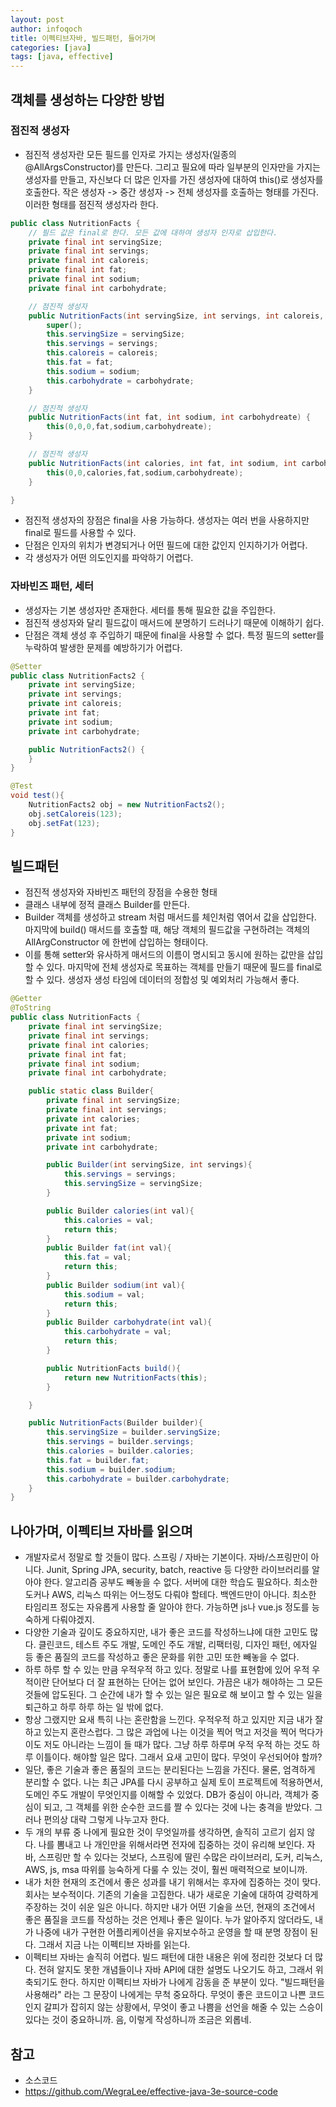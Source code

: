 ```yaml
---
layout: post
author: infoqoch
title: 이펙티브자바, 빌드패턴, 들어가며
categories: [java]
tags: [java, effective]
---
```


## 객체를 생성하는 다양한 방법
### 점진적 생성자
- 점진적 생성자란 모든 필드를 인자로 가지는 생성자(일종의 @AllArgsConstructor)를 만든다. 그리고 필요에 따라 일부분의 인자만을 가지는 생성자를 만들고, 자신보다 더 많은 인자를 가진 생성자에 대하여 this()로 생성자를 호출한다. 작은 생성자 -> 중간 생성자 -> 전체 생성자를 호출하는 형태를 가진다. 이러한 형태를 점진적 생성자라 한다.

```java
public class NutritionFacts {
    // 필드 값은 final로 한다. 모든 값에 대하여 생성자 인자로 삽입한다.
	private final int servingSize;
	private final int servings;
	private final int caloreis;
	private final int fat;
	private final int sodium;
	private final int carbohydrate;

	// 점진적 생성자
	public NutritionFacts(int servingSize, int servings, int caloreis, int fat, int sodium, int carbohydrate) {
		super();
		this.servingSize = servingSize;
		this.servings = servings;
		this.caloreis = caloreis;
		this.fat = fat;
		this.sodium = sodium;
		this.carbohydrate = carbohydrate;
	}

    // 점진적 생성자
	public NutritionFacts(int fat, int sodium, int carbohydreate) {
		this(0,0,0,fat,sodium,carbohydreate);
	}

    // 점진적 생성자
	public NutritionFacts(int calories, int fat, int sodium, int carbohydreate) {
		this(0,0,calories,fat,sodium,carbohydreate);
	}

}
```

- 점진적 생성자의 장점은 final을 사용 가능하다. 생성자는 여러 번을 사용하지만 final로 필드를 사용할 수 있다.
- 단점은 인자의 위치가 변경되거나 어떤 필드에 대한 값인지 인지하기가 어렵다. 
- 각 생성자가 어떤 의도인지를 파악하기 어렵다.

### 자바빈즈 패턴, 세터
- 생성자는 기본 생성자만 존재한다. 세터를 통해 필요한 값을 주입한다.
- 점진적 생성자와 달리 필드값이 매서드에 분명하기 드러나기 때문에 이해하기 쉽다.
- 단점은 객체 생성 후 주입하기 때문에 final을 사용할 수 없다. 특정 필드의 setter를 누락하여 발생한 문제를 예방하기가 어렵다. 

```java
@Setter
public class NutritionFacts2 {
	private int servingSize;
	private int servings;
	private int caloreis;
	private int fat;
	private int sodium;
	private int carbohydrate;

	public NutritionFacts2() {
	}
}
```

```java
@Test
void test(){
    NutritionFacts2 obj = new NutritionFacts2();
    obj.setCaloreis(123);
    obj.setFat(123);
}
```

## 빌드패턴
- 점진적 생성자와 자바빈즈 패턴의 장점을 수용한 형태
- 클래스 내부에 정적 클래스 Builder를 만든다.
- Builder 객체를 생성하고 stream 처럼 매서드를 체인처럼 엮어서 값을 삽입한다. 마지막에 build() 매서드를 호출할 때, 해당 객체의 필드값을 구현하려는 객체의 AllArgConstructor 에 한번에 삽입하는 형태이다. 
- 이를 통해 setter와 유사하게 매서드의 이름이 명시되고 동시에 원하는 값만을 삽입할 수 있다. 마지막에 전체 생성자로 목표하는 객체를 만들기 때문에 필드를 final로 할 수 있다. 생성자 생성 타임에 데이터의 정합성 및 예외처리 가능해서 좋다.

```java
@Getter
@ToString
public class NutritionFacts {
    private final int servingSize;
    private final int servings;
    private final int calories;
    private final int fat;
    private final int sodium;
    private final int carbohydrate;

    public static class Builder{
        private final int servingSize;
        private final int servings;
        private int calories;
        private int fat;
        private int sodium;
        private int carbohydrate;

        public Builder(int servingSize, int servings){
            this.servings = servings;
            this.servingSize = servingSize;
        }

        public Builder calories(int val){
            this.calories = val;
            return this;
        }
        public Builder fat(int val){
            this.fat = val;
            return this;
        }
        public Builder sodium(int val){
            this.sodium = val;
            return this;
        }
        public Builder carbohydrate(int val){
            this.carbohydrate = val;
            return this;
        }

        public NutritionFacts build(){
            return new NutritionFacts(this);
        }

    }

    public NutritionFacts(Builder builder){
        this.servingSize = builder.servingSize;
        this.servings = builder.servings;
        this.calories = builder.calories;
        this.fat = builder.fat;
        this.sodium = builder.sodium;
        this.carbohydrate = builder.carbohydrate;
    }
}
```



## 나아가며, 이펙티브 자바를 읽으며
- 개발자로서 정말로 할 것들이 많다. 스프링 / 자바는 기본이다. 자바/스프링만이 아니다. Junit, Spring JPA, security, batch, reactive 등 다양한 라이브러리를 알아야 한다. 알고리즘 공부도 빼놓을 수 없다. 서버에 대한 학습도 필요하다. 최소한 도커나 AWS, 리눅스 따위는 어느정도 다뤄야 할테다. 백엔드만이 아니다. 최소한 타임리프 정도는 자유롭게 사용할 줄 알아야 한다. 가능하면 js나 vue.js 정도를 능숙하게 다뤄야겠지.
- 다양한 기술과 깊이도 중요하지만, 내가 좋은 코드를 작성하느냐에 대한 고민도 많다. 클린코드, 테스트 주도 개발, 도메인 주도 개발, 리팩터링, 디자인 패턴, 에자일 등 좋은 품질의 코드를 작성하고 좋은 문화를 위한 고민 또한 빼놓을 수 없다. 
- 하루 하루 할 수 있는 만큼 우적우적 하고 있다. 정말로 나를 표현함에 있어 우적 우적이란 단어보다 더 잘 표현하는 단어는 없어 보인다. 가끔은 내가 해야하는 그 모든 것들에 압도된다. 그 순간에 내가 할 수 있는 일은 필요로 해 보이고 할 수 있는 일을 퇴근하고 하루 하루 하는 일 밖에 없다. 
- 항상 그랬지만 요새 특히 나는 혼란함을 느낀다. 우적우적 하고 있지만 지금 내가 잘하고 있는지 혼란스럽다. 그 많은 과업에 나는 이것을 찍어 먹고 저것을 찍어 먹다가 이도 저도 아니라는 느낌이 들 때가 많다. 그냥 하루 하루며 우적 우적 하는 것도 하루 이틀이다.  해야할 일은 많다. 그래서 요새 고민이 많다. 무엇이 우선되어야 할까?
- 일단, 좋은 기술과 좋은 품질의 코드는 분리된다는 느낌을 가진다. 물론, 엄격하게 분리할 수 없다. 나는 최근 JPA를 다시 공부하고 실제 토이 프로젝트에 적용하면서, 도메인 주도 개발이 무엇인지를 이해할 수 있었다. DB가 중심이 아니라, 객체가 중심이 되고, 그 객체를 위한 순수한 코드를 짤 수 있다는 것에 나는 충격을 받았다. 그러나 편의상 대략 그렇게 나누고자 한다. 
- 두 개의 부류 중 나에게 필요한 것이 무엇일까를 생각하면, 솔직히 고르기 쉽지 않다. 나를 뽐내고 나 개인만을 위해서라면 전자에 집중하는 것이 유리해 보인다. 자바, 스프링만 할 수 있다는 것보다, 스프링에 딸린 수많은 라이브러리, 도커, 리눅스, AWS, js, msa 따위를 능숙하게 다룰 수 있는 것이, 훨씬 매력적으로 보이니까.
- 내가 처한 현재의 조건에서 좋은 성과를 내기 위해서는 후자에 집중하는 것이 맞다. 회사는 보수적이다. 기존의 기술을 고집한다. 내가 새로운 기술에 대하여 강력하게 주장하는 것이 쉬운 일은 아니다. 하지만 내가 어떤 기술을 쓰던, 현재의 조건에서 좋은 품질을 코드를 작성하는 것은 언제나 좋은 일이다. 누가 알아주지 않더라도, 내가 나중에 내가 구현한 어플리케이션을 유지보수하고 운영을 할 때 분명 장점이 된다. 그래서 지금 나는 이펙티브 자바를 읽는다. 
- 이펙티브 자바는 솔직히 어렵다. 빌드 패턴에 대한 내용은 위에 정리한 것보다 더 많다. 전혀 알지도 못한 개념들이나 자바 API에 대한 설명도 나오기도 하고, 그래서 위축되기도 한다. 하지만 이펙티브 자바가 나에게 감동을 준 부분이 있다. "빌드패턴을 사용해라" 라는 그 문장이 나에게는 무척 중요하다. 무엇이 좋은 코드이고 나쁜 코드인지 갈피가 잡히지 않는 상황에서, 무엇이 좋고 나쁨을 선언을 해줄 수 있는 스승이 있다는 것이 중요하니까. 음, 이렇게 작성하니까 조금은 외롭네. 

## 참고
- 소스코드
- https://github.com/WegraLee/effective-java-3e-source-code